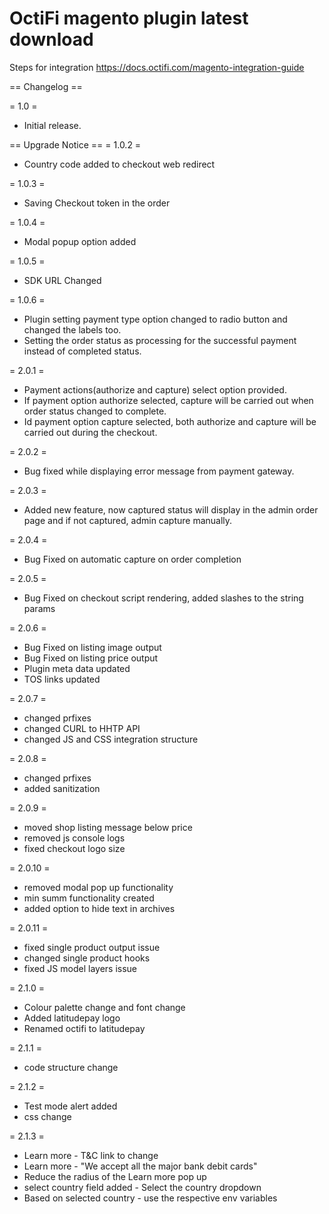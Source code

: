 # OctiFi magento plugin latest download

Steps for integration
https://docs.octifi.com/magento-integration-guide



== Changelog ==

= 1.0 =
* Initial release.

== Upgrade Notice ==
= 1.0.2 =
- Country code added to checkout web redirect

= 1.0.3 =
- Saving Checkout token in the order

= 1.0.4 =
- Modal popup option added

= 1.0.5 =
- SDK URL Changed

= 1.0.6 =
- Plugin setting payment type option changed to radio button and changed the labels too.
- Setting the order status as processing for the successful payment instead of completed status.

= 2.0.1 =
- Payment actions(authorize and capture) select option provided.
- If payment option authorize selected, capture will be carried out when order status changed to complete.
- Id payment option capture selected, both authorize and capture will be carried out during the checkout.

= 2.0.2 =
- Bug fixed while displaying error message from payment gateway.

= 2.0.3 =
- Added new feature, now captured status will display in the admin order page and if not captured, admin capture manually.

= 2.0.4 =
- Bug Fixed on automatic capture on order completion

= 2.0.5 =
- Bug Fixed on checkout script rendering, added slashes to the string params

= 2.0.6 =
- Bug Fixed on listing image output
- Bug Fixed on listing price output
- Plugin meta data updated
- TOS links updated

= 2.0.7 =
- changed prfixes
- changed CURL to HHTP API
- changed JS and CSS integration structure


= 2.0.8 =
- changed prfixes
- added sanitization

= 2.0.9 =
- moved shop listing message below price
- removed js console logs
- fixed checkout logo size

= 2.0.10 =
- removed modal pop up functionality
- min summ functionality created
- added option to hide text in archives

= 2.0.11 =
- fixed single product output issue
- changed single product hooks
- fixed JS model layers issue

= 2.1.0 =
- Colour palette change and font change
- Added latitudepay logo
- Renamed octifi to latitudepay

= 2.1.1 = 
- code structure change 

= 2.1.2 =
- Test mode alert added
- css change

= 2.1.3 =

- Learn more - T&C link to change
- Learn more - "We accept all the major bank debit cards"
- Reduce the radius of the Learn more pop up
- select country field added - Select the country dropdown
- Based on selected country - use the respective env variables